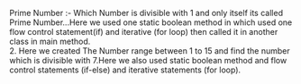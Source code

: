 Prime Number :- Which Number is divisible with 1 and only itself its called Prime Number...Here we used one static boolean method in which used one flow control statement(if) and iterative (for loop) then called it in another class in main method.     
2. Here we created The Number range between 1 to 15 and find the number which is divisible with 7.Here we also used static boolean method and flow control statements (if-else) and iterative statements (for loop).
